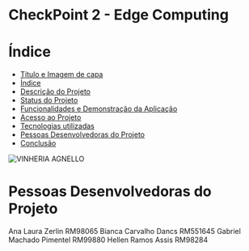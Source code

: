 # CheckPoint 2 - Edge Computing


# Índice 

* [Título e Imagem de capa](#Vinheria-Agnello)
* [Índice](#índice)
* [Descrição do Projeto](#descrição-do-projeto)
* [Status do Projeto](#status-do-Projeto)
* [Funcionalidades e Demonstração da Aplicação](#funcionalidades-e-demonstração-da-aplicação)
* [Acesso ao Projeto](#acesso-ao-projeto)
* [Tecnologias utilizadas](#tecnologias-utilizadas)
* [Pessoas Desenvolvedoras do Projeto](#pessoas-desenvolvedoras)
* [Conclusão](#conclusão)

![VINHERIA AGNELLO](https://user-images.githubusercontent.com/126582480/235809301-a8fc2610-6d99-4d92-b58c-590096e56c1d.png)

# Pessoas Desenvolvedoras do Projeto
Ana Laura Zerlin					RM98065
Bianca Carvalho Dancs				RM551645
Gabriel Machado Pimentel			RM99880
Hellen Ramos Assis				    RM98284